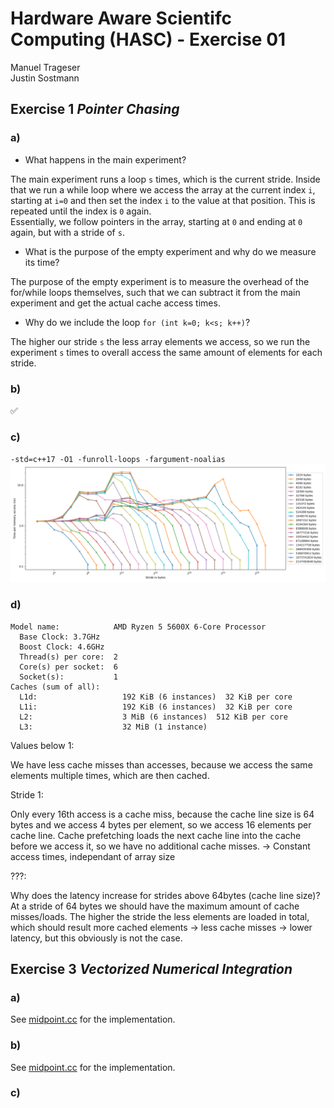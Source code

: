 # Hardware Aware Scientifc Computing (HASC) - Exercise 01
Manuel Trageser  
Justin Sostmann  

## Exercise 1 *Pointer Chasing*

### a)
- What happens in the main experiment?  

The main experiment runs a loop `s` times, which is the current stride. Inside that we run a while loop where we access the array at the current index `i`, starting at `i=0` and then set the index `i` to the value at that position. This is repeated until the index is `0` again.  
Essentially, we follow pointers in the array, starting at `0` and ending at `0` again, but with a stride of `s`.

- What is the purpose of the empty experiment and why do we measure its time?  
  
The purpose of the empty experiment is to measure the overhead of the for/while loops themselves, such that we can subtract it from the main experiment and get the actual cache access times.

- Why do we include the loop ``for (int k=0; k<s; k++)``?  

The higher our stride `s` the less array elements we access, so we run the experiment `s` times to overall access the same amount of elements for each stride.

### b)
✅

### c)
``-std=c++17 -O1 -funroll-loops -fargument-noalias``
![Plot](ex1_plot.png)

### d)
```
Model name:            AMD Ryzen 5 5600X 6-Core Processor
  Base Clock: 3.7GHz
  Boost Clock: 4.6GHz
  Thread(s) per core:  2
  Core(s) per socket:  6
  Socket(s):           1
Caches (sum of all):   
  L1d:                   192 KiB (6 instances)  32 KiB per core
  L1i:                   192 KiB (6 instances)  32 KiB per core
  L2:                    3 MiB (6 instances)  512 KiB per core
  L3:                    32 MiB (1 instance)
```

Values below 1:  

  We have less cache misses than accesses, because we access the same elements multiple times, which are then cached.

Stride 1:  

  Only every 16th access is a cache miss, because the cache line size is 64 bytes and we access 4 bytes per element, so we access 16 elements per cache line.
  Cache prefetching loads the next cache line into the cache before we access it, so we have no additional cache misses.
  -> Constant access times, independant of array size

???:  

  Why does the latency increase for strides above 64bytes (cache line size)? 
  At a stride of 64 bytes we should have the maximum amount of cache misses/loads. The higher the stride the less elements are loaded in total, which should result more cached elements -> less cache misses -> lower latency, but this obviously is not the case.


## Exercise 3 *Vectorized Numerical Integration*
### a)
See [midpoint.cc](midpoint.cc) for the implementation.

### b)
See [midpoint.cc](midpoint.cc) for the implementation.

### c)